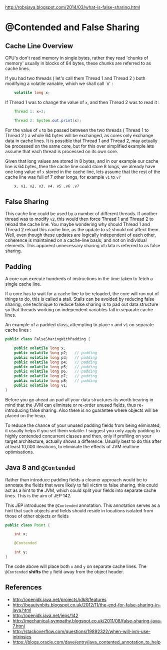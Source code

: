 http://robsjava.blogspot.com/2014/03/what-is-false-sharing.html

# @Contended and False Sharing #

## Cache Line Overview
CPU's don't read memory in single bytes, rather they read 'chunks of
memory' usually in blocks of 64 bytes, these chunks are referred to as
cache lines.

If you had two threads ( let's call them Thread 1 and Thread 2  ) both
modifying a volatile variable, which we shall call `x' :

```java
    volatile long x;
```

If Thread 1 was to change the value of `x`, and then Thread 2  was to
read it :

```java
    Thread 1: x=3;

    Thread 2: System.out.print(x);
```

For the value of `x` to be passed between the two threads ( Thread 1 to
Thread 2 ) a whole 64 bytes will be exchanged, as cores only exchange
data in cache lines. It is possible that Thread 1 and Thread 2, may
actually be processed on the same core, but for this over simplified
example lets assume that each thread is processed on its own core.


Given that long values are stored in 8 bytes, and in our example our cache
line is 64 bytes, then the cache line could store 8 longs, we already
have one long value of `x` stored in the cache line, lets assume that
the rest of the cache line was full of 7 other longs, for example `v1` to `v7`

```java
    x, v1, v2, v3, v4, v5 ,v6 ,v7
```

## False Sharing ## 
This cache line could be used by a number of different threads. If
another thread was to modify `v2`, this would then force Thread 1 and
Thread 2 to reload the cache line. You maybe wondering why should Thread
1 and Thread 2 reload this cache line, as the update to `v2` should not
affect them. Well, even though these updates are logically independent
of each other, coherence is maintained on a cache-line basis, and not
on individual elements. This apparent unnecessary sharing of data is
referred to as false sharing.

## Padding ## 
A core can execute hundreds of instructions in the time taken to fetch
a single cache line.

If a core has to wait for a cache line to be reloaded, the core will
run out of things to do, this is called a stall. Stalls can be avoided
by reducing false sharing, one technique to reduce false sharing is to
pad out data structure so that threads working on independent variables
fall in separate cache lines.


An example of a padded class, attempting to place `x` and `v1` on separate
cache lines :

```java
public class FalseSharingWithPadding {

    public volatile long x;
    public volatile long p2;   // padding
    public volatile long p3;   // padding
    public volatile long p4;   // padding
    public volatile long p5;   // padding
    public volatile long p6;   // padding
    public volatile long p7;   // padding
    public volatile long p8;   // padding
    public volatile long v1;
}
```

Before you go ahead an pad all your data structures its worth bearing
in mind that the JVM can eliminate or re-order unused fields, thus
re-introducing false sharing. Also there is no guarantee where objects
will be placed on the heap.


To reduce the chance of your unused padding fields from being eliminated,
it usually helps if you set them volatile. I suggest you only apply
padding to highly contended concurrent classes and then, only if profiling
on your target architecture, actually shows a difference. Usually best
to do this after at least 10,000 iterations, to eliminate the effects
of JVM realtime optimisations.

## Java 8 and `@Contended` ## 
Rather than introduce padding fields a cleaner approach would be to
annotate the fields that were likely to fall victim to false sharing,
this could act as a hint to the JVM, which could split your fields into
separate cache lines. This is the aim of JEP 142.


This JEP introduces the `@Contended` annotation. This annotation serves as
a hint that such objects and fields should reside in locations isolated
from those of other objects or fields

```java
public class Point {

    int x;

    @Contended

    int y;
}
```


The code above will place both `x` and `y` on separate cache lines. The
`@Contended` __shifts__ the `y` field away from the object header.

## References
* http://openjdk.java.net/projects/jdk8/features
* http://beautynbits.blogspot.co.uk/2012/11/the-end-for-false-sharing-in-java.html
* http://openjdk.java.net/jeps/142
* http://mechanical-sympathy.blogspot.co.uk/2011/08/false-sharing-java-7.html
* http://stackoverflow.com/questions/19892322/when-will-jvm-use-intrinsics
* https://blogs.oracle.com/dave/entry/java_contented_annotation_to_help
